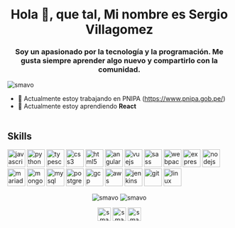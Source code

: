 <h1 align = "center"> Hola 👋, que tal, Mi nombre es Sergio Villagomez </h1>
<h3 align = "center"> Soy un apasionado por la tecnología y la programación. Me gusta siempre aprender algo nuevo y compartirlo con la comunidad. </h3>

<p align = "left"> <img src = "https://komarev.com/ghpvc/?username=smavo" alt="smavo" /> </p>


- 🔭 Actualmente estoy trabajando en PNIPA (https://www.pnipa.gob.pe/)
- 🌱 Actualmente estoy aprendiendo **React**
<br><br>

<p align="center">
<h2> <strong>Skills</strong>  </h2>
<!-- <h3> <strong> Programming Language </strong> </h3> -->
<img src="https://devicons.github.io/devicon/devicon.git/icons/javascript/javascript-original.svg" alt="javascript" width="40" height="40"/>
<img src="https://devicons.github.io/devicon/devicon.git/icons/python/python-original.svg" alt="python" width="40" height="40" />
<img src="https://devicons.github.io/devicon/devicon.git/icons/typescript/typescript-original.svg" alt="typescript" width="40" height="40"/>

<!-- <h3> <strong> Frontend Development </strong> </h3> -->
<img src="https://devicons.github.io/devicon/devicon.git/icons/css3/css3-original-wordmark.svg" alt="css3" width="40" height="40" />
<img src="https://devicons.github.io/devicon/devicon.git/icons/html5/html5-original-wordmark.svg" alt="html5" width="40" height = "40" />
<img src="https://devicons.github.io/devicon/devicon.git/icons/angularjs/angularjs-original.svg" alt="angularjs" width="40" height="40" />
<img src="https://devicons.github.io/devicon/devicon.git/icons/vuejs/vuejs-original-wordmark.svg" alt="vuejs" width="40" height="40"/>
<img src="https://devicons.github.io/devicon/devicon.git/icons/sass/sass-original.svg" alt="sass" width="40" height="40"/>
<img src="https://devicons.github.io/devicon/devicon.git/icons/webpack/webpack-original.svg" alt="webpack" width="40" height="40"/>

<!-- <h3> <strong> Backend  Development </strong> </h3> -->
<img src="https://devicons.github.io/devicon/devicon.git/icons/express/express-original-wordmark.svg" alt="express" width="40" height="40"/>
<img src="https://devicons.github.io/devicon/devicon.git/icons/nodejs/nodejs-original-wordmark.svg" alt="nodejs" width="40" height="40"/>

<!-- <h3> <strong> Database  </strong> </h3> -->
<img src="https://www.vectorlogo.zone/logos/mariadb/mariadb-icon.svg" alt="mariadb" width="40" height="40"/>
<img src="https://devicons.github.io/devicon/devicon.git/icons/mongodb/mongodb-original-wordmark.svg" alt="mongodb" width="40" height="40"/>
<img src="https://devicons.github.io/devicon/devicon.git/icons/mysql/mysql-original-wordmark.svg" alt="mysql" width="40" height="40"/>
<img src="https://devicons.github.io/devicon/devicon.git/icons/postgresql/postgresql-original-wordmark.svg" alt="postgresql" width="40" height="40"/>

<!-- <h3> <strong> DevOps </strong> </h3> -->
<img src="https://www.vectorlogo.zone/logos/google_cloud/google_cloud-icon.svg" alt="gcp" width="40" height="40"/>
<img src="https://devicons.github.io/devicon/devicon.git/icons/amazonwebservices/amazonwebservices-original-wordmark.svg" alt="aws" width="40" height="40"/>
<img src="https://www.vectorlogo.zone/logos/jenkins/jenkins-icon.svg" alt="jenkins" width="40" height="40"/>

<!-- <h3> <strong> Software </strong> </h3> -->
<img src="https://www.vectorlogo.zone/logos/git-scm/git-scm-icon.svg" alt = "git" width = "40" height = "40" />

<!-- <h3> <strong> S.O </strong> </h3> -->
<img src="https://devicons.github.io/devicon/devicon.git/icons/linux/linux-original.svg" alT="linux" width="40" height="40"/>
</p>

<p align="center">
<img src="https://github-readme-stats.vercel.app/api/top-langs/?username=smavo&layout=compact&hide=html" alt="smavo"/>
<img src="https://github-readme-stats.vercel.app/api?username=smavo&show_icons=true" alt="smavo" />
</p>

<p align="center">
<a href="https://twitter.com/smavo" target="blank">
<img align="center" src="https://cdn.jsdelivr.net/npm/simple-icons@3.0.1/icons/twitter.svg" alt="smavo" height="30" width="30" /></a>

<a href="https://linkedin.com/in/smavo" target="blank">
<img align="center" src="https://cdn.jsdelivr.net/npm/simple-icons@3.0.1/icons/linkedin.svg" alt="smavo" height="30" width="30" /></a>

<a href="https://instagram.com/smavo" target="blank">
<img align="center" src="https://cdn.jsdelivr.net/npm/simple-icons@3.0.1/icons/instagram.svg" alt="smavo" height="30" width="30" /></a>

</p>
